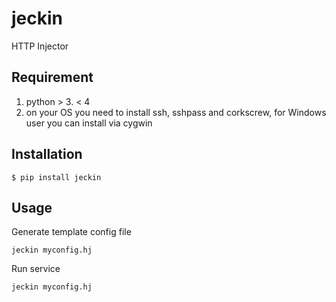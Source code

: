 # jeckin
HTTP Injector

## Requirement
1. python > 3. < 4
2. on your OS you need to install ssh, sshpass and corkscrew, for Windows user you can install via cygwin

## Installation
```
$ pip install jeckin
```

## Usage
Generate template config file
```
jeckin myconfig.hj
```

Run service
```
jeckin myconfig.hj
```
